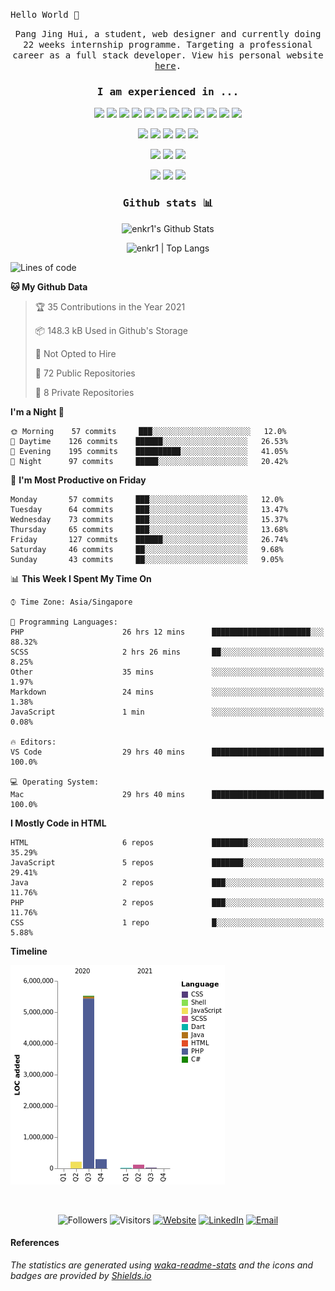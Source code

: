 <samp>Hello World 👋</samp>

<p align="center">
  <samp>
  Pang Jing Hui, a student, web designer and currently doing 22 weeks internship programme. 
  Targeting a professional career as a full stack developer. 
  View his personal website <a href="https://enkr.business" target="_blank">here</a>.
  </samp>
</p>

<h3 align="center"><samp>I am experienced in ... </samp></h3>

<p align="center">
  <img src="http://img.shields.io/badge/-Java-F89820?style=flat&logo=java&logoColor=white">
  <img src="http://img.shields.io/badge/-PHP-8993be?style=flat&logo=php&logoColor=white">
  <img src="https://img.shields.io/badge/-C%23-e6000d?style=flat&logo=c-sharp&logoColor=ffffff">
  <img src="https://img.shields.io/badge/-JavaScript-eed718?style=flat&logo=javascript&logoColor=ffffff">
  <img src="https://img.shields.io/badge/-JQuery-blue?style=flat&logo=jquery&logoColor=ffffff">
  <img src="https://img.shields.io/badge/-HTML5-E34F26?style=flat&logo=html5&logoColor=white">
  <img src="https://img.shields.io/badge/-CSS3-1572B6?style=flat&logo=css3&logoColor=white">
  <img src="https://img.shields.io/badge/-Sass-cc6699?style=flat&logo=sass&logoColor=ffffff">
  <img src="https://img.shields.io/badge/-Bootstrap-563D7C?style=flat&logo=bootstrap&logoColor=white">
  <img src="http://img.shields.io/badge/-WordPress-blue?style=flat&logo=wordpress&logoColor=white">
  <img src="https://img.shields.io/badge/-MySQL-00758F?style=flat&logo=mysql&logoColor=FFFFFF">
  <img src="https://img.shields.io/badge/-Firebase-FFA611?style=flat&logo=firebase&logoColor=FFFFFF">
</p>

<p align="center">
  <img src="http://img.shields.io/badge/-Git-black?style=flat&logo=git&logoColor=f34f29">
  <img src="http://img.shields.io/badge/-Github-black?style=flat&logo=github&logoColor=FFFFFF">
  <img src="http://img.shields.io/badge/-Android%20Studio-black?style=flat&logo=android%20studio&logoColor=669933">
  <img src="http://img.shields.io/badge/-VS%20Code-black?style=flat&logo=visual%20studio%20code&logoColor=007ACC">
  <img src="http://img.shields.io/badge/-Docker-black?style=flat&logo=docker&logoColor=0db7ed">
</p>

<p align="center">
  <img src="http://img.shields.io/badge/-Photoshop-black?style=flat&logo=adobe-photoshop&logoColor=4FCCFE">
  <img src="http://img.shields.io/badge/-Illustrator-black?style=flat&logo=adobe-illustrator&logoColor=F2781D">
  <img src="http://img.shields.io/badge/-XD-black?style=flat&logo=adobe-XD&logoColor=FF61F6">
</p>

<!--   <img src="http://img.shields.io/badge/-Google%20Cloud%20Platform-4285F4?style=flat&logo=google%20cloud&logoColor=white"> -->
<!--   <img src="https://img.shields.io/badge/-React-000000?style=flat&logo=react&logoColor=00c8ff"> -->
<!-- <img src="https://img.shields.io/badge/-Progressive Web Apps-5A0FC8?style=flat"> -->
<!--   <img src="https://img.shields.io/badge/-C%20&%20C++-659ad2?style=flat&logo=c%2B%2B&logoColor=ffffff"> -->
<!--   <img src="https://img.shields.io/badge/-Python-black?style=flat&logo=python&logoColor=white">  -->

<!-- <h3 align="center">Software Development Life Cycle (SDLC)</h3> -->

<p align="center">
  <img src="https://img.shields.io/badge/-Agile-5A0FC8?style=flat">
  <img src="https://img.shields.io/badge/-KanBan-5A0FC8?style=flat">
  <img src="https://img.shields.io/badge/-Agile-5A0FC8?style=flat">  
</p>

<div>
  
  <h3 align="center"><samp>Github stats 📊</samp></h3>
  
  <p align="center">
    <img alt="enkr1's Github Stats" src="https://github-readme-stats.vercel.app/api?username=enkr1&show_icons=true&hide_border=true&count_private=true&show_icons=true&theme=tokyonight" />
  </p>

  <p align="center">
    <img src="https://github-readme-stats.vercel.app/api/top-langs/?username=enkr1&layout=compact&hide_border=true&count_private=true&theme=tokyonight" alt="enkr1 |  Top Langs" />
  </p>

</div>

<!--START_SECTION:waka-->
![Lines of code](https://img.shields.io/badge/From%20Hello%20World%20I%27ve%20Written-6.0%20million%20lines%20of%20code-blue)

**🐱 My Github Data** 

> 🏆 35 Contributions in the Year 2021
 > 
> 📦 148.3 kB Used in Github's Storage 
 > 
> 🚫 Not Opted to Hire
 > 
> 📜 72 Public Repositories 
 > 
> 🔑 8 Private Repositories  
 > 
**I'm a Night 🦉** 

```text
🌞 Morning    57 commits     ███░░░░░░░░░░░░░░░░░░░░░░   12.0% 
🌆 Daytime    126 commits    ██████░░░░░░░░░░░░░░░░░░░   26.53% 
🌃 Evening    195 commits    ██████████░░░░░░░░░░░░░░░   41.05% 
🌙 Night      97 commits     █████░░░░░░░░░░░░░░░░░░░░   20.42%

```
📅 **I'm Most Productive on Friday** 

```text
Monday       57 commits     ███░░░░░░░░░░░░░░░░░░░░░░   12.0% 
Tuesday      64 commits     ███░░░░░░░░░░░░░░░░░░░░░░   13.47% 
Wednesday    73 commits     ███░░░░░░░░░░░░░░░░░░░░░░   15.37% 
Thursday     65 commits     ███░░░░░░░░░░░░░░░░░░░░░░   13.68% 
Friday       127 commits    ██████░░░░░░░░░░░░░░░░░░░   26.74% 
Saturday     46 commits     ██░░░░░░░░░░░░░░░░░░░░░░░   9.68% 
Sunday       43 commits     ██░░░░░░░░░░░░░░░░░░░░░░░   9.05%

```


📊 **This Week I Spent My Time On** 

```text
⌚︎ Time Zone: Asia/Singapore

💬 Programming Languages: 
PHP                      26 hrs 12 mins      ██████████████████████░░░   88.32% 
SCSS                     2 hrs 26 mins       ██░░░░░░░░░░░░░░░░░░░░░░░   8.25% 
Other                    35 mins             ░░░░░░░░░░░░░░░░░░░░░░░░░   1.97% 
Markdown                 24 mins             ░░░░░░░░░░░░░░░░░░░░░░░░░   1.38% 
JavaScript               1 min               ░░░░░░░░░░░░░░░░░░░░░░░░░   0.08%

🔥 Editors: 
VS Code                  29 hrs 40 mins      █████████████████████████   100.0%

💻 Operating System: 
Mac                      29 hrs 40 mins      █████████████████████████   100.0%

```

**I Mostly Code in HTML** 

```text
HTML                     6 repos             ████████░░░░░░░░░░░░░░░░░   35.29% 
JavaScript               5 repos             ███████░░░░░░░░░░░░░░░░░░   29.41% 
Java                     2 repos             ███░░░░░░░░░░░░░░░░░░░░░░   11.76% 
PHP                      2 repos             ███░░░░░░░░░░░░░░░░░░░░░░   11.76% 
CSS                      1 repo              █░░░░░░░░░░░░░░░░░░░░░░░░   5.88%

```


**Timeline**

![Chart not found](https://raw.githubusercontent.com/enkr1/enkr1/master/charts/bar_graph.png) 


<!--END_SECTION:waka-->

<br>

<div align="center">
  <p> 
  <img src="https://img.shields.io/github/followers/enkr1?label=Follow&style=social" alt="Followers" />
  <img src="https://visitor-badge.glitch.me/badge?page_id=enkr1.enkr1" alt="Visitors" />
  <a href="https://enkr.business/" target="_blank"><img alt="Website" src="https://img.shields.io/badge/Website-enkr.business-blue?style=flat&logo=google-chrome"></a>
  <a href="https://www.linkedin.com/in/jinghuipang/" target="_blank"><img alt="LinkedIn" src="https://img.shields.io/badge/LinkedIn-@jinghuipang-blue?style=flat&logo=linkedin"></a>
  <a href="mailto:enkr99@gmail.com"><img alt="Email" src="https://img.shields.io/badge/Email-enkr99@gmail.com-blue?style=flat&logo=gmail"></a>
  </p>
</div>

#### References
<p><i>The statistics are generated using <a href="https://github.com/anmol098/waka-readme-stats">waka-readme-stats</a> and the icons and badges are provided by <a href="https://shields.io/">Shields.io</a></i></p>

